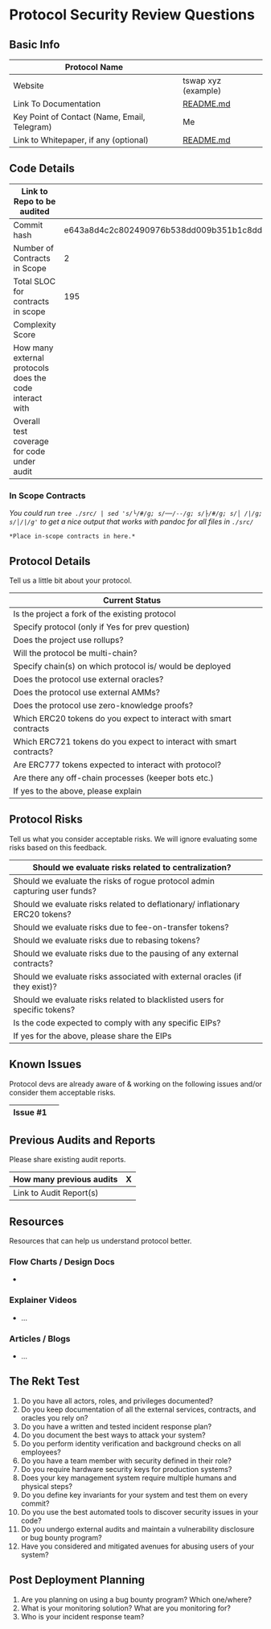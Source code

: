 # Protocol Security Review Questions

## Basic Info

| Protocol Name                                |                          |
| -------------------------------------------- | ------------------------ |
| Website                                      | tswap xyz (example)      |
| Link To Documentation                        | [README.md](./README.md) |
| Key Point of Contact (Name, Email, Telegram) | Me                       |
| Link to Whitepaper, if any (optional)        | [README.md](./README.md) |

## Code Details

| Link to Repo to be audited                              |                                          |
| ------------------------------------------------------- | ---------------------------------------- |
| Commit hash                                             | e643a8d4c2c802490976b538dd009b351b1c8dda |
| Number of Contracts in Scope                            | 2                                        |
| Total SLOC for contracts in scope                       | 195                                      |
| Complexity Score                                        |                                          |
| How many external protocols does the code interact with |                                          |
| Overall test coverage for code under audit              |                                          |

### In Scope Contracts                                                    

*You could run `tree ./src/ | sed 's/└/#/g; s/──/--/g; s/├/#/g; s/│ /|/g; s/│/|/g'` to get a nice output that works with pandoc for all files in `./src/`*

```
*Place in-scope contracts in here.*
```

## Protocol Details

Tell us a little bit about your protocol.

| Current Status                                                      |     |
| ------------------------------------------------------------------- | --- |
| Is the project a fork of the existing protocol                      |     |
| Specify protocol (only if Yes for prev question)                    |     |
| Does the project use rollups?                                       |     |
| Will the protocol be multi-chain?                                   |     |
| Specify chain(s) on which protocol is/ would be deployed            |     |
| Does the protocol use external oracles?                             |     |
| Does the protocol use external AMMs?                                |     |
| Does the protocol use zero-knowledge proofs?                        |     |
| Which ERC20 tokens do you expect to interact with smart contracts   |     |
| Which ERC721 tokens do you expect to interact with smart contracts? |     |
| Are ERC777 tokens expected to interact with protocol?               |     |
| Are there any off-chain processes (keeper bots etc.)                |     |
| If yes to the above, please explain                                 |     |

## Protocol Risks

Tell us what you consider acceptable risks. We will ignore evaluating some risks based on this feedback.

| Should we evaluate risks related to centralization?                          |     |
| ---------------------------------------------------------------------------- | --- |
| Should we evaluate the risks of rogue protocol admin capturing user funds?   |     |
| Should we evaluate risks related to deflationary/ inflationary ERC20 tokens? |     |
| Should we evaluate risks due to fee-on-transfer tokens?                      |     |
| Should we evaluate risks due to rebasing tokens?                             |     |
| Should we evaluate risks due to the pausing of any external contracts?       |     |
| Should we evaluate risks associated with external oracles (if they exist)?   |     |
| Should we evaluate risks related to blacklisted users for specific tokens?   |     |
| Is the code expected to comply with any specific EIPs?                       |     |
| If yes for the above, please share the EIPs                                  |     |

## Known Issues

Protocol devs are already aware of & working on the following issues and/or consider them acceptable risks.

| Issue #1 |     |
| -------- | --- |

## Previous Audits and Reports

Please share existing audit reports.

| How many previous audits | X   |
| ------------------------ | --- |
| Link to Audit Report(s)  |     |

## Resources

Resources that can help us understand protocol better.

### Flow Charts / Design Docs

- 

### Explainer Videos

- …

### Articles / Blogs

- …

## The Rekt Test

1. Do you have all actors, roles, and privileges documented?
2. Do you keep documentation of all the external services, contracts, and oracles you rely on?
3. Do you have a written and tested incident response plan?
4. Do you document the best ways to attack your system?
5. Do you perform identity verification and background checks on all employees?
6. Do you have a team member with security defined in their role?
7. Do you require hardware security keys for production systems?
8. Does your key management system require multiple humans and physical steps?
9. Do you define key invariants for your system and test them on every commit?
10. Do you use the best automated tools to discover security issues in your code?
11. Do you undergo external audits and maintain a vulnerability disclosure or bug bounty program?
12. Have you considered and mitigated avenues for abusing users of your system?

## Post Deployment Planning

1. Are you planning on using a bug bounty program? Which one/where?
2. What is your monitoring solution? What are you monitoring for?
3. Who is your incident response team? 